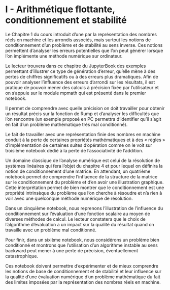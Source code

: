 # I - Arithmétique flottante, conditionnement et stabilité

Le Chapitre 1 du cours introduit d’une par la représentation des nombres réels en machine et les arrondis associés, mais surtout les notions de conditionnement d’un problème et de stabilité au sens inverse. Ces notions permettent d’analyser les erreurs potentielles que l’on peut générer lorsque l’on implémente une méthode numérique sur ordinateur.

Le lecteur trouvera dans ce chapitre du JupyterBook des exemples permettant d’illustrer ce type de génération d’erreur, qu’elle mène à des pertes de chiffres significatifs ou à des erreurs plus dramatiques. Afin de pouvoir analyser l’influence des erreurs d’arrondi sur les résultats, il est pratique de pouvoir mener des calculs à précision fixée par l’utilisateur et on s’appuie sur le module mpmath qui est présenté dans le premier notebook.

Il permet de comprendre avec quelle précision on doit travailler pour obtenir un résultat précis sur la fonction de Rump et d’analyser les difficultés que l’on rencontre (un exemple proposé en PC permettra d’identifier qu’il s’agit en fait d’un problème mathématique très mal conditionné). 

Le fait de travailler avec une représentation finie des nombres en machine conduit à la perte de certaines propriétés mathématiques et à des « règles » d’implémentation de certaines suites d’opération comme on le voit sur troisième notebook dédié à la perte de l’associativité de l’addition.

Un domaine classique de l’analyse numérique est celui de la résolution de systèmes linéaires qui fera l’objet du chapitre 4 et pour lequel on définira la notion de conditionnement d’une matrice. En attendant, un quatrième notebook permet de comprendre l’influence de la structure de la matrice sur le conditionnement du problème et d’en avoir une illustration graphique. Cette interprétation permet de bien montrer que le conditionnement est une propriété intrinsèque du problème que l’on cherche à résoudre et n’a rien à voir avec une quelconque méthode numérique de résolution. 

Dans un cinquième notebook, nous reprenons l’illustration de l’influence du conditionnement sur l’évaluation d’une fonction scalaire au moyen de diverses méthodes de calcul. Le lecteur constatera que le choix de l’algorithme d’évaluation a un impact sur la qualité du résultat quand on travaille avec un problème mal conditionné. 

Pour finir, dans un sixième notebook, nous considérons un problème bien conditionné et montrons que l’utilisation d’un algorithme instable au sens backward peut mener à une perte de précision, éventuellement catastrophique.

Ces notebook doivent permettre d’expérimenter et de mieux comprendre les notions de base de conditionnement et de stabilité et leur influence sur la qualité d’une évaluation numérique d’un problème mathématique du fait des limites imposées par la représentation des nombres réels en machine.



